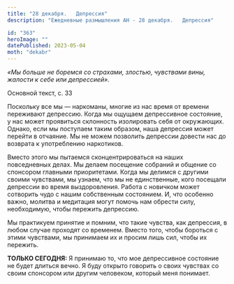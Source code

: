 ```yaml
---
title: "28 декабря.   Депрессия"
description: "Ежедневные размышления АН - 28 декабря.   Депрессия"

id: "363"
heroImage: ""
datePublished: 2023-05-04
moth: "dekabr"
---
```


_«Мы больше не боремся со страхами, злостью, чувствами вины, жалости к себе
или депрессией»._

Основной текст, с. 33

Поскольку все мы — наркоманы, многие из нас время от времени переживают
депрессию. Когда мы ощущаем депрессивное состояние, у нас может проявиться
склонность изолировать себя от окружающих. Однако, если мы поступаем таким
образом, наша депрессия может перейти в отчаяние. Мы не можем позволить
депрессии довести нас до возврата к употреблению наркотиков.

Вместо этого мы пытаемся сконцентрироваться на наших повседневных делах. Мы
делаем посещение собраний и общение со спонсором главными приоритетами. Когда
мы делимся с другими своими чувствами, мы узнаем, что мы не единственные, кого
посещали депрессии во время выздоровления. Работа с новичком может сотворить
чудо с нашим собственным состоянием. И, что особенно важно, молитва и
медитация могут помочь нам обрести силу, необходимую, чтобы пережить
депрессию.

Мы практикуем принятие и помним, что такие чувства, как депрессия, в любом
случае проходят со временем. Вместо того, чтобы бороться с этими чувствами, мы
принимаем их и просим лишь сил, чтобы их пережить.

**ТОЛЬКО СЕГОДНЯ:** Я принимаю то, что мое депрессивное состояние не будет
длиться вечно. Я буду открыто говорить о своих чувствах со своим спонсором или
другим человеком, который меня понимает.
